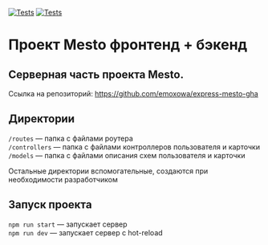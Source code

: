 [![Tests](https://github.com/emoxowa/express-mesto-gha/actions/workflows/tests-13-sprint.yml/badge.svg)](https://github.com/emoxowa/express-mesto-gha/actions/workflows/tests-13-sprint.yml) [![Tests](https://github.com/emoxowa/express-mesto-gha/actions/workflows/tests-14-sprint.yml/badge.svg)](https://github.com/emoxowa/express-mesto-gha/actions/workflows/tests-14-sprint.yml)
# Проект Mesto фронтенд + бэкенд

## Серверная часть проекта Mesto.
Ссылка на репозиторий: https://github.com/emoxowa/express-mesto-gha

## Директории

`/routes` — папка с файлами роутера <br>
`/controllers` — папка с файлами контроллеров пользователя и карточки <br>
`/models` — папка с файлами описания схем пользователя и карточки

Остальные директории вспомогательные, создаются при необходимости разработчиком

## Запуск проекта

`npm run start` — запускает сервер <br>
`npm run dev` — запускает сервер с hot-reload
